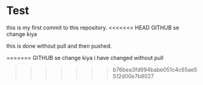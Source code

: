 # Test



this is my first commit to this repository.
<<<<<<< HEAD
GITHUB se change kiya



this is done without pull and then pushed.

=======
GITHUB se change kiya 
i have changed without pull
>>>>>>> b76bea3fd694babe051c4c65ae5512d00e7b8027
